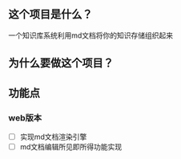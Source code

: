 ## 这个项目是什么？
一个知识库系统利用md文档将你的知识存储组织起来
## 为什么要做这个项目？
## 功能点
### web版本
- [ ] 实现md文档渲染引擎
- [ ] md文档编辑所见即所得功能实现
